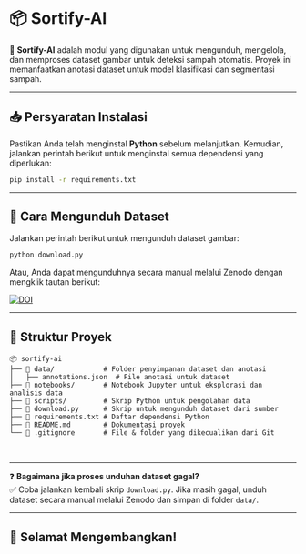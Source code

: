 # 📦 Sortify-AI

🚀 **Sortify-AI** adalah modul yang digunakan untuk mengunduh, mengelola, dan memproses dataset gambar untuk deteksi sampah otomatis. Proyek ini memanfaatkan anotasi dataset untuk model klasifikasi dan segmentasi sampah.

---

## 📥 Persyaratan Instalasi

Pastikan Anda telah menginstal **Python** sebelum melanjutkan. Kemudian, jalankan perintah berikut untuk menginstal semua dependensi yang diperlukan:

```sh
pip install -r requirements.txt
```

---

## 🔹 Cara Mengunduh Dataset

Jalankan perintah berikut untuk mengunduh dataset gambar:

```sh
python download.py
```

Atau, Anda dapat mengunduhnya secara manual melalui Zenodo dengan mengklik tautan berikut:

[![DOI](https://zenodo.org/badge/DOI/10.5281/zenodo.3587843.svg)](https://doi.org/10.5281/zenodo.3587843)

---

## 📌 Struktur Proyek

```
📦 sortify-ai
├── 📂 data/            # Folder penyimpanan dataset dan anotasi
│   ├── annotations.json  # File anotasi untuk dataset
├── 📂 notebooks/       # Notebook Jupyter untuk eksplorasi dan analisis data
├── 📂 scripts/         # Skrip Python untuk pengolahan data
├── 📜 download.py      # Skrip untuk mengunduh dataset dari sumber
├── 📜 requirements.txt # Daftar dependensi Python
├── 📜 README.md        # Dokumentasi proyek
└── 📜 .gitignore       # File & folder yang dikecualikan dari Git
```

<br>

---

❓ **Bagaimana jika proses unduhan dataset gagal?**  
✅ Coba jalankan kembali skrip `download.py`. Jika masih gagal, unduh dataset secara manual melalui Zenodo dan simpan di folder `data/`.

---

## 🚀 Selamat Mengembangkan!

